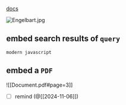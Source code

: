[docs](https://help.obsidian.md/Linking+notes+and+files/Embed+files)

![Engelbart.jpg](https://publish-01.obsidian.md/access/f786db9fac45774fa4f0d8112e232d67/Attachments/Engelbart.jpg)

## embed search results of `query`

```query
modern javascript
```

## embed a `PDF`

![[Document.pdf#page=3]]

- [ ] remind (@[[2024-11-06]])

